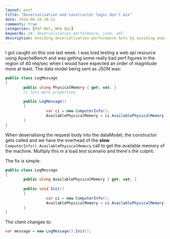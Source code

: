 ```yaml
---
layout: post
title: "Deserialisation and constructor logic don't mix"
date: 2014-06-10 20:11
comments: true
categories: [ASP.Net, Web Api]
keywords: c#, deserialization performance, json, xml
description: Avoiding deserialization performance hots by avoiding expensive constructor logic
---
```

I got caught on this one last week. I was load testing a web api resource using ApacheBench and was getting some really bad perf figures in the region of 40 req/sec when I would have expected an order of magnitude more at least.  The data model being sent as JSON was:
<!--more-->
```c#
public class LogMessage
{
        public ulong PhysicalMemory { get; set; }
        // lots more properties
       
        public LogMessage()
        {
                  var ci = new ComputerInfo();
                  AvailablePhysicalMemory = ci.AvailablePhysicalMemory;
        }
}
```
When deserialising the request body into the dataModel, the constructor gets called and we have the overhead of the **slow** `ComputerInfo().AvailablePhysicalMemory` call to get the available memory of the machine.  Multiply this in a load test scenario and there's the culprit.
 
The fix is simple:
 
```c#
public class LogMessage
{
        public ulong AvailablePhysicalMemory { get; set; }
       
        public void Init()
        {
                  var ci = new ComputerInfo();
                  AvailablePhysicalMemory = ci.AvailablePhysicalMemory;
        }
}
```
 
The client changes to:
 
```c#
var message = new LogMessage().Init();
```